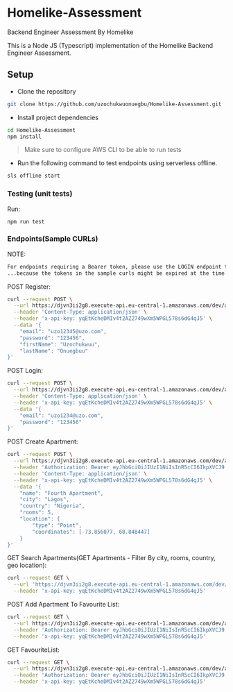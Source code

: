 # Homelike-Assessment

Backend Engineer Assessment By Homelike

This is a Node JS (Typescript) implementation of the Homelike Backend Engineer Assessment.

## Setup

- Clone the repository

```bash
git clone https://github.com/uzochukwuonuegbu/Homelike-Assessment.git
```

- Install project dependencies

```bash
cd Homelike-Assessment
npm install
```

> Make sure to configure AWS CLI to be able to run tests


- Run the following command to test endpoints using serverless offline.

```bash
sls offline start
```

### Testing (unit tests)
 Run:

```shell
npm run test
```

### Endpoints(Sample CURLs)

NOTE:
```bash
For endpoints requiring a Bearer token, please use the LOGIN endpoint to get a fresh token 
...because the tokens in the sample curls might be expired at the time of tests.
```

POST Register:
```bash
curl --request POST \
  --url https://djvn3ii2g8.execute-api.eu-central-1.amazonaws.com/dev/auth/register \
  --header 'Content-Type: application/json' \
  --header 'x-api-key: yqEtKcheDMIv4t2AZ2749wXm5WPGL578s6dG4qJ5' \
  --data '{
	"email": "uzo12345@uzo.com",
	"password": "123456",
	"firstName": "Uzochukwuu",
	"lastName": "Onuegbuu"
}'
```


POST Login: 
```bash
curl --request POST \
  --url https://djvn3ii2g8.execute-api.eu-central-1.amazonaws.com/dev/auth/login \
  --header 'Content-Type: application/json' \
  --header 'x-api-key: yqEtKcheDMIv4t2AZ2749wXm5WPGL578s6dG4qJ5' \
  --data '{
	"email": "uzo1234@uzo.com",
	"password": "123456"
}'
```


POST Create Apartment:
```bash
curl --request POST \
  --url https://djvn3ii2g8.execute-api.eu-central-1.amazonaws.com/dev/apartments/add \
  --header 'Authorization: Bearer eyJhbGciOiJIUzI1NiIsInR5cCI6IkpXVCJ9.eyJpZCI6ImM3OTM5YjIwLWRhOWMtNDFjOS05MWJkLWRkMjhmZGFmMjM4MCIsImVtYWlsIjoidXpvQHV6by5jb20iLCJpYXQiOjE2MjMzMjk1NTh9.SN-FhgKjbeA2qdqDH0PhgK4E70iwy7w4CdDCsl0q_k0' \
  --header 'Content-Type: application/json' \
  --header 'x-api-key: yqEtKcheDMIv4t2AZ2749wXm5WPGL578s6dG4qJ5' \
  --data '{
	"name": "Fourth Apartment",
	"city": "Lagos",
	"country": "Nigeria",
	"rooms": 5,
	"location": {
		"type": "Point",
		"coordinates": [-73.856077, 68.848447]
	}
}'
```


GET Search Apartments(GET Apartments - Filter By city, rooms, country, geo location):
```bash
curl --request GET \
  --url 'https://djvn3ii2g8.execute-api.eu-central-1.amazonaws.com/dev/apartments/search?long=-73.856077&lat=68.848447&nearestTo=1&rooms=5' \
  --header 'x-api-key: yqEtKcheDMIv4t2AZ2749wXm5WPGL578s6dG4qJ5'
  ```
  
  
  
POST Add Apartment To Favourite List:
```bash
curl --request GET \
  --url https://djvn3ii2g8.execute-api.eu-central-1.amazonaws.com/dev/apartments/60c21766b34e84d24596cb8f/favourites \
  --header 'Authorization: Bearer eyJhbGciOiJIUzI1NiIsInR5cCI6IkpXVCJ9.eyJpZCI6ImM3OTM5YjIwLWRhOWMtNDFjOS05MWJkLWRkMjhmZGFmMjM4MCIsImVtYWlsIjoidXpvQHV6by5jb20iLCJpYXQiOjE2MjMzMjk1NTh9.SN-FhgKjbeA2qdqDH0PhgK4E70iwy7w4CdDCsl0q_k0' \
  --header 'x-api-key: yqEtKcheDMIv4t2AZ2749wXm5WPGL578s6dG4qJ5'
```


GET FavouriteList:
```bash
curl --request GET \
  --url https://djvn3ii2g8.execute-api.eu-central-1.amazonaws.com/dev/apartments/favourites \
  --header 'Authorization: Bearer eyJhbGciOiJIUzI1NiIsInR5cCI6IkpXVCJ9.eyJpZCI6ImM3OTM5YjIwLWRhOWMtNDFjOS05MWJkLWRkMjhmZGFmMjM4MCIsImVtYWlsIjoidXpvQHV6by5jb20iLCJpYXQiOjE2MjMzMjk1NTh9.SN-FhgKjbeA2qdqDH0PhgK4E70iwy7w4CdDCsl0q_k0' \
  --header 'x-api-key: yqEtKcheDMIv4t2AZ2749wXm5WPGL578s6dG4qJ5'
  ```

